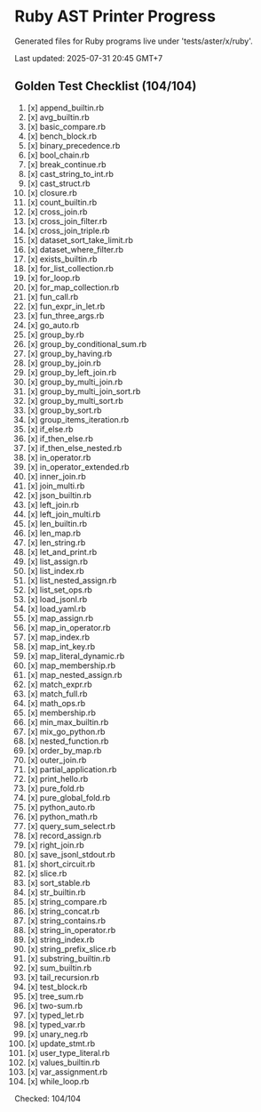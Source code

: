 # Ruby AST Printer Progress

Generated files for Ruby programs live under 'tests/aster/x/ruby'.

Last updated: 2025-07-31 20:45 GMT+7

## Golden Test Checklist (104/104)
1. [x] append_builtin.rb
2. [x] avg_builtin.rb
3. [x] basic_compare.rb
4. [x] bench_block.rb
5. [x] binary_precedence.rb
6. [x] bool_chain.rb
7. [x] break_continue.rb
8. [x] cast_string_to_int.rb
9. [x] cast_struct.rb
10. [x] closure.rb
11. [x] count_builtin.rb
12. [x] cross_join.rb
13. [x] cross_join_filter.rb
14. [x] cross_join_triple.rb
15. [x] dataset_sort_take_limit.rb
16. [x] dataset_where_filter.rb
17. [x] exists_builtin.rb
18. [x] for_list_collection.rb
19. [x] for_loop.rb
20. [x] for_map_collection.rb
21. [x] fun_call.rb
22. [x] fun_expr_in_let.rb
23. [x] fun_three_args.rb
24. [x] go_auto.rb
25. [x] group_by.rb
26. [x] group_by_conditional_sum.rb
27. [x] group_by_having.rb
28. [x] group_by_join.rb
29. [x] group_by_left_join.rb
30. [x] group_by_multi_join.rb
31. [x] group_by_multi_join_sort.rb
32. [x] group_by_multi_sort.rb
33. [x] group_by_sort.rb
34. [x] group_items_iteration.rb
35. [x] if_else.rb
36. [x] if_then_else.rb
37. [x] if_then_else_nested.rb
38. [x] in_operator.rb
39. [x] in_operator_extended.rb
40. [x] inner_join.rb
41. [x] join_multi.rb
42. [x] json_builtin.rb
43. [x] left_join.rb
44. [x] left_join_multi.rb
45. [x] len_builtin.rb
46. [x] len_map.rb
47. [x] len_string.rb
48. [x] let_and_print.rb
49. [x] list_assign.rb
50. [x] list_index.rb
51. [x] list_nested_assign.rb
52. [x] list_set_ops.rb
53. [x] load_jsonl.rb
54. [x] load_yaml.rb
55. [x] map_assign.rb
56. [x] map_in_operator.rb
57. [x] map_index.rb
58. [x] map_int_key.rb
59. [x] map_literal_dynamic.rb
60. [x] map_membership.rb
61. [x] map_nested_assign.rb
62. [x] match_expr.rb
63. [x] match_full.rb
64. [x] math_ops.rb
65. [x] membership.rb
66. [x] min_max_builtin.rb
67. [x] mix_go_python.rb
68. [x] nested_function.rb
69. [x] order_by_map.rb
70. [x] outer_join.rb
71. [x] partial_application.rb
72. [x] print_hello.rb
73. [x] pure_fold.rb
74. [x] pure_global_fold.rb
75. [x] python_auto.rb
76. [x] python_math.rb
77. [x] query_sum_select.rb
78. [x] record_assign.rb
79. [x] right_join.rb
80. [x] save_jsonl_stdout.rb
81. [x] short_circuit.rb
82. [x] slice.rb
83. [x] sort_stable.rb
84. [x] str_builtin.rb
85. [x] string_compare.rb
86. [x] string_concat.rb
87. [x] string_contains.rb
88. [x] string_in_operator.rb
89. [x] string_index.rb
90. [x] string_prefix_slice.rb
91. [x] substring_builtin.rb
92. [x] sum_builtin.rb
93. [x] tail_recursion.rb
94. [x] test_block.rb
95. [x] tree_sum.rb
96. [x] two-sum.rb
97. [x] typed_let.rb
98. [x] typed_var.rb
99. [x] unary_neg.rb
100. [x] update_stmt.rb
101. [x] user_type_literal.rb
102. [x] values_builtin.rb
103. [x] var_assignment.rb
104. [x] while_loop.rb

Checked: 104/104

